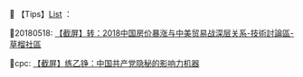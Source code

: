 📕 【Tips】[List](readme.md) ：

🔗20180518: [【截屏】转：2018中国房价暴涨与中美贸易战深层关系-技術討論區-草榴社區](http://go.choong.net/s/20180518)

🔗cpc: [【截屏】练乙铮：中国共产党隐秘的影响力机器](http://go.choong.net/s/cpc)




